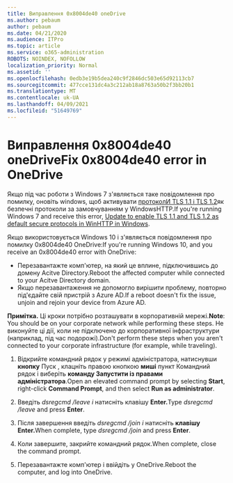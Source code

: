 ```yaml
---
title: Виправлення 0x8004de40 oneDrive
ms.author: pebaum
author: pebaum
ms.date: 04/21/2020
ms.audience: ITPro
ms.topic: article
ms.service: o365-administration
ROBOTS: NOINDEX, NOFOLLOW
localization_priority: Normal
ms.assetid: ''
ms.openlocfilehash: 0edb3e19b5dea240c9f2846dc503e65d92113cb7
ms.sourcegitcommit: 477cce131dc4a3c212ab18a8763a50b2f3bb20b1
ms.translationtype: MT
ms.contentlocale: uk-UA
ms.lasthandoff: 04/09/2021
ms.locfileid: "51649769"
---
```

# <a name="fix-0x8004de40-error-in-onedrive"></a><span data-ttu-id="8e536-102">Виправлення 0x8004de40 oneDrive</span><span class="sxs-lookup"><span data-stu-id="8e536-102">Fix 0x8004de40 error in OneDrive</span></span>

<span data-ttu-id="8e536-103">Якщо під час роботи з Windows 7 з'являється таке повідомлення про помилку, оновіть windows, щоб активувати [протоколИ TLS 1.1 і TLS 1.2](https://support.microsoft.com/topic/update-to-enable-tls-1-1-and-tls-1-2-as-default-secure-protocols-in-winhttp-in-windows-c4bd73d2-31d7-761e-0178-11268bb10392)як безпечні протоколи за замовчуванням у WindowsHTTP.</span><span class="sxs-lookup"><span data-stu-id="8e536-103">If you're running Windows 7 and receive this error, [Update to enable TLS 1.1 and TLS 1.2 as default secure protocols in WinHTTP in Windows](https://support.microsoft.com/topic/update-to-enable-tls-1-1-and-tls-1-2-as-default-secure-protocols-in-winhttp-in-windows-c4bd73d2-31d7-761e-0178-11268bb10392).</span></span>

<span data-ttu-id="8e536-104">Якщо використовується Windows 10 і з'являється повідомлення про помилку 0x8004de40 OneDrive:</span><span class="sxs-lookup"><span data-stu-id="8e536-104">If you're running Windows 10, and you receive an 0x8004de40 error with OneDrive:</span></span>

- <span data-ttu-id="8e536-105">Перезавантажте комп'ютер, на який це вплине, підключившись до домену Acitve Directory.</span><span class="sxs-lookup"><span data-stu-id="8e536-105">Reboot the affected computer while connected to your Acitve Directory domain.</span></span>
- <span data-ttu-id="8e536-106">Якщо перезавантаження не допомогло вирішити проблему, повторно під'єдайте свій пристрій з Azure AD.</span><span class="sxs-lookup"><span data-stu-id="8e536-106">If a reboot doesn't fix the issue, unjoin and rejoin your device from Azure AD.</span></span> 

<span data-ttu-id="8e536-107">**Примітка.** Ці кроки потрібно розташувати в корпоративній мережі.</span><span class="sxs-lookup"><span data-stu-id="8e536-107">**Note**: You should be on your corporate network while performing these steps.</span></span> <span data-ttu-id="8e536-108">Не виконуйте ці дії, коли не підключено до корпоративної інфраструктури (наприклад, під час подорожі).</span><span class="sxs-lookup"><span data-stu-id="8e536-108">Don't perform these steps when you aren't connected to your corporate infrastructure (for example, while traveling).</span></span> 

1. <span data-ttu-id="8e536-109">Відкрийте командний рядок у режимі адміністратора, натиснувши **кнопку** Пуск , клацніть правою кнопкою **миші** пункт Командний рядок і виберіть **команду Запустити із правами адміністратора**.</span><span class="sxs-lookup"><span data-stu-id="8e536-109">Open an elevated command prompt by selecting **Start**, right-click **Command Prompt**, and then select **Run as administrator**.</span></span>

1. <span data-ttu-id="8e536-110">Введіть *dsregcmd /leave і* натисніть клавішу **Enter.**</span><span class="sxs-lookup"><span data-stu-id="8e536-110">Type *dsregcmd /leave* and press **Enter**.</span></span>

1. <span data-ttu-id="8e536-111">Після завершення введіть *dsregcmd /join і* натисніть **клавішу Enter.**</span><span class="sxs-lookup"><span data-stu-id="8e536-111">When complete, type *dsregcmd /join* and press **Enter**.</span></span>

1. <span data-ttu-id="8e536-112">Коли завершите, закрийте командний рядок.</span><span class="sxs-lookup"><span data-stu-id="8e536-112">When complete, close the command prompt.</span></span>

1. <span data-ttu-id="8e536-113">Перезавантажте комп'ютер і ввійдіть у OneDrive.</span><span class="sxs-lookup"><span data-stu-id="8e536-113">Reboot the computer, and log into OneDrive.</span></span>